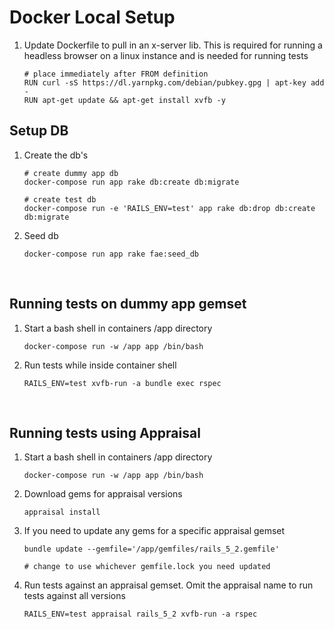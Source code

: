 # Docker Local Setup

1. Update Dockerfile to pull in an x-server lib. This is required for running a headless browser on a linux instance and is needed for running tests
    ```
    # place immediately after FROM definition
    RUN curl -sS https://dl.yarnpkg.com/debian/pubkey.gpg | apt-key add -
    RUN apt-get update && apt-get install xvfb -y 
    ```

## Setup DB
1. Create the db's
    ```
    # create dummy app db
    docker-compose run app rake db:create db:migrate

    # create test db
    docker-compose run -e 'RAILS_ENV=test' app rake db:drop db:create db:migrate
    ```
3. Seed db
    ```
    docker-compose run app rake fae:seed_db
    ```
<br>

## Running tests on dummy app gemset
1. Start a bash shell in containers /app directory
    ```
    docker-compose run -w /app app /bin/bash
    ```
2. Run tests while inside container shell
    ```
    RAILS_ENV=test xvfb-run -a bundle exec rspec
    ```
<br>

## Running tests using Appraisal

1. Start a bash shell in containers /app directory
    ```
    docker-compose run -w /app app /bin/bash
    ```
2. Download gems for appraisal versions
    ```
    appraisal install
    ```
3. If you need to update any gems for a specific appraisal gemset
    ```
    bundle update --gemfile='/app/gemfiles/rails_5_2.gemfile'

    # change to use whichever gemfile.lock you need updated
    ```
4. Run tests against an appraisal gemset. Omit the appraisal name to run tests against all versions
    ```
    RAILS_ENV=test appraisal rails_5_2 xvfb-run -a rspec
    ```


